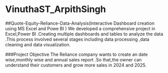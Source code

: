 # VinuthaST_ArpithSingh
##Quote-Equity-Reliance-Data-Analysis(Interactive Dashboard creation using MS Excel and Powe BI )
We developed a comprehensive project in Excel,Power BI .Creating multiple dashboards and tables to analyze the data .This process involved several stages including data processing ,data cleaning and data visualization.

###Project Objective
The Reliance company wants to create an date wise,monthly wise and annual sales report .So that,the owner can understand their customers and grow more sales in 2024 and 2025.




